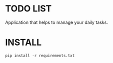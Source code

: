 # TODO LIST

Application that helps to manage your daily tasks.

# INSTALL
```
pip install -r requirements.txt
```


